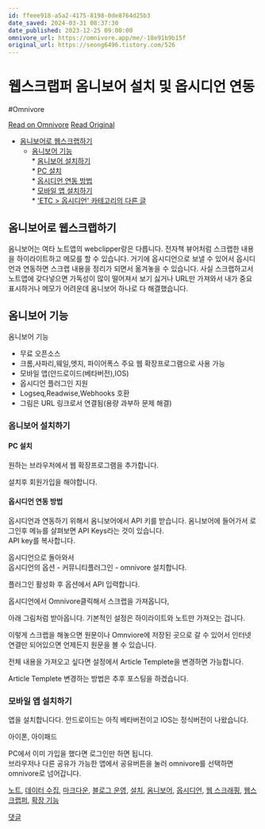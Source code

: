 ```yaml
---
id: ffeee918-a5a2-4175-8198-0de8764d25b3
date_saved: 2024-03-31 08:37:30
date_published: 2023-12-25 09:00:00
omnivore_url: https://omnivore.app/me/-18e91b9b15f
original_url: https://seong6496.tistory.com/526
---
```


# 웹스크랩퍼 옴니보어 설치 및 옵시디언 연동
#Omnivore
 
[Read on Omnivore](https://omnivore.app/me/-18e91b9b15f)
[Read Original](https://seong6496.tistory.com/526)
 
* [옴니보어로 웹스크랩하기](#h)  
   * [옴니보어 기능](#h%5F1)  
         * [옴니보어 설치하기](#h%5F2)  
                  * [PC 설치](#h%5F3)  
                  * [옵시디언 연동 방법](#h%5F4)  
         * [모바일 앱 설치하기](#h%5F5)  
                  * ['ETC > 옵시디언' 카테고리의 다른 글](#h%5F6)

## 옴니보어로 웹스크랩하기

옴니보어는 여타 노트앱의 webclipper랑은 다릅니다. 전자책 뷰어처럼 스크랩한 내용을 하이라이트하고 메모를 할 수 있습니다. 거기에 옵시디언으로 보낼 수 있어서 옵시디언과 연동하면 스크랩 내용을 정리가 되면서 옮겨놓을 수 있습니다. 사실 스크랩하고서 노트앱에 갖다넣으면 가독성이 많이 떨어져서 보기 싫거나 URL만 가져와서 내가 중요 표시하거나 메모가 어려운데 옴니보어 하나로 다 해결했습니다.

## 옴니보어 기능

옴니보어 기능

* 무료 오픈소스
* 크롬,사파리,웨일,엣지, 파이어폭스 주요 웹 확장프로그램으로 사용 가능
* 모바일 앱(안드로이드(베타버전),IOS)
* 옵시디언 플러그인 지원
* Logseq,Readwise,Webhooks 호환
* 그림은 URL 링크로서 연결됨(용량 과부하 문제 해결)

### 옴니보어 설치하기

#### PC 설치

원하는 브라우저에서 웹 확장프로그램을 추가합니다.

  
설치후 회원가입을 해야합니다.

#### 옵시디언 연동 방법

옵시디언과 연동하기 위해서 옴니보어에서 API 키를 받습니다. 옴니보어에 들어가서 로그인후 메뉴를 살펴보면 API Keys라는 것이 있습니다.  
API key를 복사합니다.

옵시디언으로 돌아와서  
옵시디언의 옵션 - 커뮤니티플러그인 - omnivore 설치합니다.

플러그인 활성화 후 옵션에서 API 입력합니다.

옵시디언에서 Omnivore클릭해서 스크랩을 가져옵니다,

  
아래 그림처럼 받아옵니다. 기본적인 설정은 하이라이트와 노트만 가져오는 겁니다.

  
이렇게 스크랩을 해놓으면 원문이나 Omnviore에 저장된 곳으로 갈 수 있어서 인터넷 연결만 되어있으면 언제든지 원문을 볼 수 있습니다.

전체 내용을 가져오고 싶다면 설정에서 Article Templete을 변경하면 가능합니다.

Article Templete 변경하는 방법은 추후 포스팅을 하겠습니다.

### 모바일 앱 설치하기

앱을 설치합니다다. 안드로이드는 아직 베타버전이고 IOS는 정식버전이 나왔습니다.

아이폰, 아이패드 

  
PC에서 이미 가입을 했다면 로그인만 하면 됩니다.  
브라우저나 다른 공유가 가능한 앱에서 공유버튼을 눌러 omnivore를 선택하면 omnivore로 넘어갑니다.

[노트](https://seong6496.tistory.com/tag/%EB%85%B8%ED%8A%B8), [데이터 수집](https://seong6496.tistory.com/tag/%EB%8D%B0%EC%9D%B4%ED%84%B0%20%EC%88%98%EC%A7%91), [마크다운](https://seong6496.tistory.com/tag/%EB%A7%88%ED%81%AC%EB%8B%A4%EC%9A%B4), [블로그 운영](https://seong6496.tistory.com/tag/%EB%B8%94%EB%A1%9C%EA%B7%B8%20%EC%9A%B4%EC%98%81), [설치](https://seong6496.tistory.com/tag/%EC%84%A4%EC%B9%98), [옴니보어](https://seong6496.tistory.com/tag/%EC%98%B4%EB%8B%88%EB%B3%B4%EC%96%B4), [옵시디언](https://seong6496.tistory.com/tag/%EC%98%B5%EC%8B%9C%EB%94%94%EC%96%B8), [웹 스크래핑](https://seong6496.tistory.com/tag/%EC%9B%B9%20%EC%8A%A4%ED%81%AC%EB%9E%98%ED%95%91), [웹스크랩퍼](https://seong6496.tistory.com/tag/%EC%9B%B9%EC%8A%A4%ED%81%AC%EB%9E%A9%ED%8D%BC), [확장 기능](https://seong6496.tistory.com/tag/%ED%99%95%EC%9E%A5%20%EA%B8%B0%EB%8A%A5)

[댓글](#rp) 